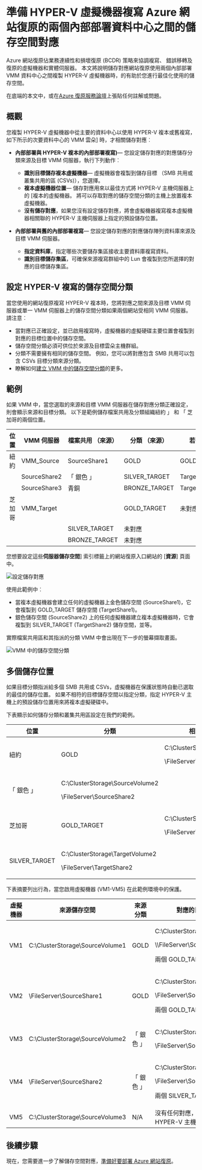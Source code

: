 <properties
    pageTitle="對應的儲存空間 Azure 網站修復 HYPER-V 內部部署資料中心之間的虛擬機器複寫 |Microsoft Azure"
    description="準備 HYPER-V 虛擬機器複寫 Azure 網站復原的兩個內部部署資料中心之間的儲存空間對應。"
    services="site-recovery"
    documentationCenter=""
    authors="rayne-wiselman"
    manager="jwhit"
    editor=""/>

<tags
    ms.service="site-recovery"
    ms.devlang="na"
    ms.topic="article"
    ms.tgt_pltfrm="na"
    ms.workload="storage-backup-recovery"
    ms.date="07/06/2016"
    ms.author="raynew"/>


# <a name="prepare-storage-mapping-for-hyper-v-virtual-machine-replication-between-two-on-premises-datacenters-with-azure-site-recovery"></a>準備 HYPER-V 虛擬機器複寫 Azure 網站復原的兩個內部部署資料中心之間的儲存空間對應


Azure 網站復原佔業務連續性和損壞復原 (BCDR) 策略來協調複寫、 錯誤移轉及復原的虛擬機器和實體伺服器。 本文將說明儲存對應網站復原使用兩個內部部署 VMM 資料中心之間複製 HYPER-V 虛擬機器時，的有助於您進行最佳化使用的儲存空間。

在底端的本文中，或在[Azure 復原服務論壇](https://social.msdn.microsoft.com/forums/azure/home?forum=hypervrecovmgr)上張貼任何註解或問題。

## <a name="overview"></a>概觀

您複製 HYPER-V 虛擬機器中從主要的資料中心以使用 HYPER-V 複本或舊複寫，如下所示的次要資料中心的 VMM 雲朵] 時，才相關儲存對應︰


- **內部部署與 HYPER-V 複本的內部部署複寫)**— 您設定儲存對應的對應儲存分類來源及目標 VMM 伺服器，執行下列動作︰

    - **識別目標儲存複本虛擬機器**— 虛擬機器會複製到儲存目標 （SMB 共用或叢集共用的區 (CSVs)），您選擇。
    - **複本虛擬機器位置**— 儲存對應用來以最佳方式將 HYPER-V 主機伺服器上的 [複本的虛擬機器。 將可以存取對應的儲存空間分類的主機上放置複本虛擬機器。
    - **沒有儲存對應**，如果您沒有設定儲存對應，將會虛擬機器複寫複本虛擬機器相關聯的 HYPER-V 主機伺服器上指定的預設儲存位置。

- **內部部署與舊的內部部署複寫**— 您設定儲存對應的對應儲存陣列資料庫來源及目標 VMM 伺服器。
    - **指定資料庫**，指定哪些次要儲存集區接收主要資料庫複寫資料。
    - **識別目標儲存集區**，可確保來源複寫群組中的 Lun 會複製到您所選擇的對應的目標儲存集區。

## <a name="set-up-storage-classifications-for-hyper-v-replication"></a>設定 HYPER-V 複寫的儲存空間分類

當您使用的網站復原複寫 HYPER-V 複本時，您將對應之間來源及目標 VMM 伺服器或單一 VMM 伺服器上的儲存空間分類如果兩個網站受相同 VMM 伺服器。 請注意︰

- 當對應已正確設定，並已啟用複寫時，虛擬機器的虛擬硬碟主要位置會複製到對應的目標位置中的儲存空間。
- 儲存空間分類必須可供位於來源及目標雲朵主機群組。
- 分類不需要擁有相同的儲存空間。 例如，您可以將對應包含 SMB 共用可以包含 CSVs 目標分類來源分類。
- 瞭解如何[建立 VMM 中的儲存空間分類](https://technet.microsoft.com/library/gg610685.aspx)的更多。

## <a name="example"></a>範例

如果 VMM 中，當您選取的來源和目標 VMM 伺服器在儲存對應分類正確設定，則會顯示來源和目標分類。 以下是範例儲存檔案共用及分類組織紐約 」 和 「 芝加哥的兩個位置。

**位置** | **VMM 伺服器** | **檔案共用 （來源）** | **分類 （來源）** | **若要對應** | **檔案共用 （目標）**
---|---|--- |---|---|---
紐約 | VMM_Source| SourceShare1 | GOLD | GOLD_TARGET | TargetShare1
 |  | SourceShare2 | 「 銀色 」 | SILVER_TARGET | TargetShare2
 | | SourceShare3 | 青銅 | BRONZE_TARGET | TargetShare3
芝加哥 | VMM_Target |  | GOLD_TARGET | 未對應 |
| | | SILVER_TARGET | 未對應 |
 | | | BRONZE_TARGET | 未對應

您想要設定這些**伺服器儲存空間**] 索引標籤上的網站復原入口網站的 [**資源**] 頁面中。

![設定儲存對應](./media/site-recovery-storage-mapping/storage-mapping1.png)

使用此範例中︰
- 當複本虛擬機器會建立任何的虛擬機器上金色儲存空間 (SourceShare1)，它會複製到 GOLD_TARGET 儲存空間 (TargetShare1)。
- 銀色儲存空間 (SourceShare2) 上的任何虛擬機器建立複本虛擬機器時，它會複製到 SILVER_TARGET (TargetShare2) 儲存空間，並等。

實際檔案共用區和其指派的分類 VMM 中會出現在下一步的螢幕擷取畫面。

![VMM 中的儲存空間分類](./media/site-recovery-storage-mapping/storage-mapping2.png)

## <a name="multiple-storage-locations"></a>多個儲存位置

如果目標分類指派給多個 SMB 共用或 CSVs，虛擬機器在保護狀態時自動已選取的最佳的儲存位置。 如果不相符的目標儲存空間以指定分類，指定 HYPER-V 主機上的預設儲存位置用來將複本虛擬硬碟中。

下表顯示如何儲存分類和叢集共用區設定在我們的範例。

**位置** | **分類** | **相關聯的儲存空間**
---|---|---
紐約 | GOLD | <p>C:\ClusterStorage\SourceVolume1</p><p>\\FileServer\SourceShare1</p>
 | 「 銀色 」 | <p>C:\ClusterStorage\SourceVolume2</p><p>\\FileServer\SourceShare2</p>
芝加哥 | GOLD_TARGET | <p>C:\ClusterStorage\TargetVolume1</p><p>\\FileServer\TargetShare1</p>
 | SILVER_TARGET| <p>C:\ClusterStorage\TargetVolume2</p><p>\\FileServer\TargetShare2</p>

下表摘要列出行為，當您啟用虛擬機器 (VM1-VM5) 在此範例環境中的保護。

**虛擬機器** | **來源儲存空間** | **來源分類** | **對應的目標儲存空間**
---|---|---|---
VM1 | C:\ClusterStorage\SourceVolume1 | GOLD | <p>C:\ClusterStorage\SourceVolume1</p><p>\\\FileServer\SourceShare1</p><p>兩個 GOLD_TARGET</p>
VM2 | \\FileServer\SourceShare1 | GOLD | <p>C:\ClusterStorage\SourceVolume1</p><p>\\FileServer\SourceShare1</p> <p>兩個 GOLD_TARGET</p>
VM3 | C:\ClusterStorage\SourceVolume2 | 「 銀色 」 | <p>C:\ClusterStorage\SourceVolume2</p><p>\FileServer\SourceShare2</p>
VM4 | \FileServer\SourceShare2 | 「 銀色 」 |<p>C:\ClusterStorage\SourceVolume2</p><p>\\FileServer\SourceShare2</p><p>兩個 SILVER_TARGET</p>
VM5 | C:\ClusterStorage\SourceVolume3 | N/A | 沒有任何對應，因此會使用 HYPER-V 主機的預設儲存位置

## <a name="next-steps"></a>後續步驟

現在，您需要進一步了解儲存空間對應，[準備好要部署 Azure 網站復原](site-recovery-best-practices.md)。
